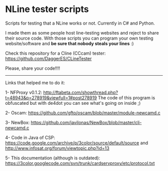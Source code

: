 # NLine tester scripts
Scripts for testing that a NLine works or not. Currently in C# and Python.

I made them as some people host line-testing websites and reject to share their source code.
With those scripts you can program your own testing website/software and **be sure that nobody steals your lines** :)

Check this repository for a Cline (CCcam) tester: https://github.com/DaggerES/CLineTester

Please, share your code!!!!

---

Links that helped me to do it:

1- NFProxy v0.1.2: http://ftabeta.com/showthread.php?t=48943&p=278919&viewfull=1#post278919
The code of this program is obfuscated but with de4dot you can see what's going on inside ;)

2- Oscam: https://github.com/gfto/oscam/blob/master/module-newcamd.c

3- NewBox: https://github.com/javilonas/NewBox/blob/master/cli-newcamd.c

4- Code in Java of CSP: https://code.google.com/archive/p/3color/source/default/source
and http://www.infosat.org/forum/viewtopic.php?id=13

5- This documentation (although is outdated): https://3color.googlecode.com/svn/trunk/cardservproxy/etc/protocol.txt
